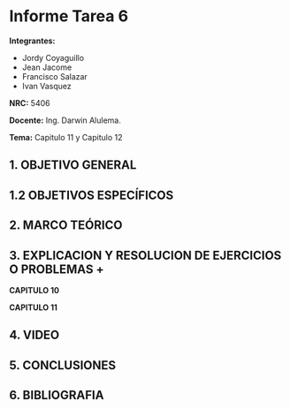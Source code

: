 # Informe Tarea 6
**Integrantes:**
- Jordy Coyaguillo
- Jean Jacome
- Francisco Salazar
- Ivan Vasquez



 **NRC:** 5406
 
 **Docente:** Ing. Darwin Alulema.
 
 **Tema:** Capitulo 11 y Capitulo 12
 
 ## 1. OBJETIVO GENERAL
  
 ## 1.2 OBJETIVOS ESPECÍFICOS
 
 ## 2. MARCO TEÓRICO
 
 ## 3. EXPLICACION Y RESOLUCION DE EJERCICIOS O PROBLEMAS +
 
 **CAPITULO 10**
 
 **CAPITULO 11**
 
 ## 4. VIDEO
 
 ## 5. CONCLUSIONES

 ## 6. BIBLIOGRAFIA
  
